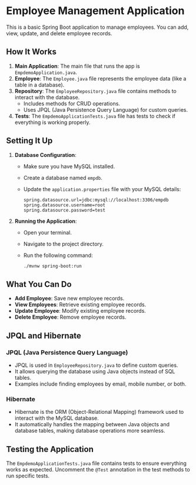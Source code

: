 # Employee Management Application

This is a basic Spring Boot application to manage employees. You can add, view, update, and delete employee records.

## How It Works

1. **Main Application**: The main file that runs the app is `EmpdemoApplication.java`.
2. **Employee**: The `Employee.java` file represents the employee data (like a table in a database).
3. **Repository**: The `EmployeeRepository.java` file contains methods to interact with the database.
   - Includes methods for CRUD operations.
   - Uses JPQL (Java Persistence Query Language) for custom queries.
4. **Tests**: The `EmpdemoApplicationTests.java` file has tests to check if everything is working properly.

## Setting It Up

1. **Database Configuration**: 
   - Make sure you have MySQL installed.
   - Create a database named `empdb`.
   - Update the `application.properties` file with your MySQL details:

     ```properties
     spring.datasource.url=jdbc:mysql://localhost:3306/empdb
     spring.datasource.username=root
     spring.datasource.password=test
     ```

2. **Running the Application**:
   - Open your terminal.
   - Navigate to the project directory.
   - Run the following command:

     ```bash
     ./mvnw spring-boot:run
     ```

## What You Can Do

- **Add Employee**: Save new employee records.
- **View Employees**: Retrieve existing employee records.
- **Update Employee**: Modify existing employee records.
- **Delete Employee**: Remove employee records.

## JPQL and Hibernate

### JPQL (Java Persistence Query Language)
- JPQL is used in `EmployeeRepository.java` to define custom queries.
- It allows querying the database using Java objects instead of SQL tables.
- Examples include finding employees by email, mobile number, or both.

### Hibernate
- Hibernate is the ORM (Object-Relational Mapping) framework used to interact with the MySQL database.
- It automatically handles the mapping between Java objects and database tables, making database operations more seamless.

## Testing the Application

The `EmpdemoApplicationTests.java` file contains tests to ensure everything works as expected. Uncomment the `@Test` annotation in the test methods to run specific tests.
